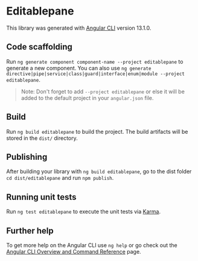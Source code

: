 # Editablepane

This library was generated with [Angular CLI](https://github.com/angular/angular-cli) version 13.1.0.

## Code scaffolding

Run `ng generate component component-name --project editablepane` to generate a new component. You can also use `ng generate directive|pipe|service|class|guard|interface|enum|module --project editablepane`.
> Note: Don't forget to add `--project editablepane` or else it will be added to the default project in your `angular.json` file. 

## Build

Run `ng build editablepane` to build the project. The build artifacts will be stored in the `dist/` directory.

## Publishing

After building your library with `ng build editablepane`, go to the dist folder `cd dist/editablepane` and run `npm publish`.

## Running unit tests

Run `ng test editablepane` to execute the unit tests via [Karma](https://karma-runner.github.io).

## Further help

To get more help on the Angular CLI use `ng help` or go check out the [Angular CLI Overview and Command Reference](https://angular.io/cli) page.
